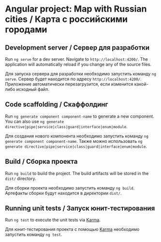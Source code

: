 # Angular project: Map with Russian cities / Карта с российскими городами

## Development server / Сервер для разработки

Run `ng serve` for a dev server. Navigate to `http://localhost:4200/`. The application will automatically reload if you change any of the source files.

Для запуска сервера для разработки необходимо запустить команду `ng serve`. Сервер будет находится по адресу `http://localhost:4200/`. Приложение автоматически перезагрузится, если изменится какой-либо исходный файл.

## Code scaffolding / Скаффолдинг

Run `ng generate component component-name` to generate a new component. You can also use `ng generate directive|pipe|service|class|guard|interface|enum|module`.

Для создания нового компонента необходимо запустить команду `ng generate component component-name`. Также можно использовать `ng generate directive|pipe|service|class|guard|interface|enum|module`.

## Build / Сборка проекта

Run `ng build` to build the project. The build artifacts will be stored in the `dist/` directory.

Для сборки проекта необходимо запустить команду `ng build`. Артефакты сборки будут находится в директории `dist/`.

## Running unit tests / Запуск юнит-тестирования

Run `ng test` to execute the unit tests via [Karma](https://karma-runner.github.io).

Для юнит-тестирования проекта с помощью [Karma](https://karma-runner.github.io) необходимо запустить команду `ng test`.
